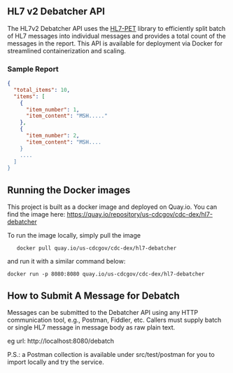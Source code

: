 ## HL7 v2 Debatcher API

The HL7v2 Debatcher API uses the [HL7-PET](https://github.com/cdcgov/hl7-pet) library to efficiently split batch of HL7 messages into individual messages and provides a total count of the messages in the report. This API is available for deployment via Docker for streamlined containerization and scaling.

### Sample Report
``` json
{
  "total_items": 10,
  "items": [
    {
      "item_number": 1,
      "item_content": "MSH....."
    },
    {
      "item_number": 2,
      "item_content": "MSH....
    }
    ....
  ]
}
```

## Running the Docker images

This project is built as a docker image and deployed on Quay.io.
You can find the image here: https://quay.io/repository/us-cdcgov/cdc-dex/hl7-debatcher

To run the image locally, simply pull the image 

```
   docker pull quay.io/us-cdcgov/cdc-dex/hl7-debatcher
```

and run it with a similar command below:
```
docker run -p 8080:8080 quay.io/us-cdcgov/cdc-dex/hl7-debatcher
```

## How to Submit A Message for Debatch

Messages can be submitted to the Debatcher API using any HTTP communication tool, e.g., Postman, Fiddler, etc. Callers must supply batch or single HL7 message in message body as raw plain text.

eg url:  http://localhost:8080/debatch

P.S.: a Postman collection is available under src/test/postman for you to import locally and try the service.